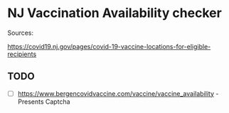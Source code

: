 # NJ Vaccination Availability checker

Sources:

https://covid19.nj.gov/pages/covid-19-vaccine-locations-for-eligible-recipients

## TODO

- [ ] https://www.bergencovidvaccine.com/vaccine/vaccine_availability - Presents Captcha
